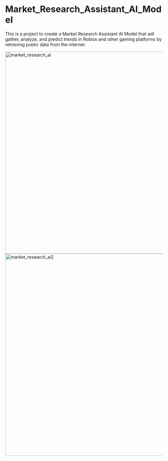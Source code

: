 # Market_Research_Assistant_AI_Model
This is a project to create a Market Research Assistant AI Model that will gather, analyze, and predict trends in Roblox and other gaming platforms by retrieving public data from the internet.

<img width="1357" height="644" alt="market_research_ai" src="https://github.com/user-attachments/assets/d2b4de38-565a-474a-af43-fb354cff3bcf" />

<img width="1352" height="644" alt="market_research_ai2" src="https://github.com/user-attachments/assets/ddb72b7b-d69d-4f0d-91bf-4a9fb7bc83c2" />
